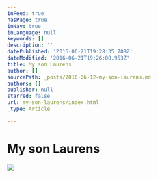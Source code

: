 ```yaml
---
inFeed: true
hasPage: true
inNav: true
inLanguage: null
keywords: []
description: ''
datePublished: '2016-06-21T19:28:35.788Z'
dateModified: '2016-06-21T19:26:08.953Z'
title: My son Laurens
author: []
sourcePath: _posts/2016-06-12-my-son-laurens.md
authors: []
publisher: null
starred: false
url: my-son-laurens/index.html
_type: Article

---
```

# My son Laurens
![](https://the-grid-user-content.s3-us-west-2.amazonaws.com/fa0c1944-bb75-469b-b95d-ebcaf69f2286.jpg)